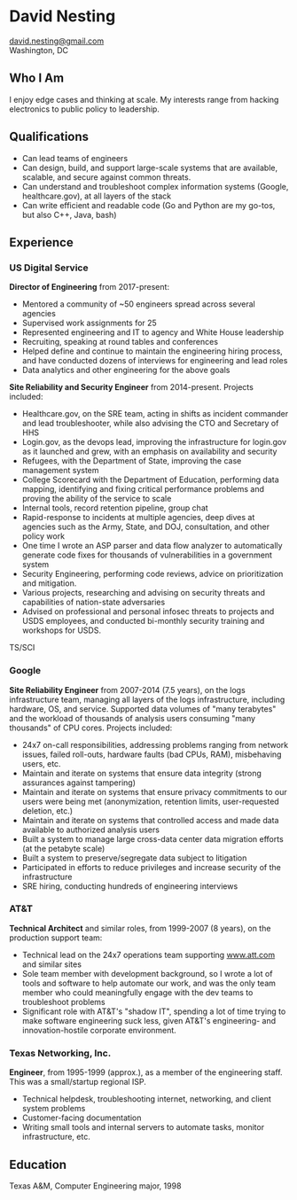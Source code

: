 # David Nesting

david.nesting@gmail.com  
Washington, DC

## Who I Am

I enjoy edge cases and thinking at scale.  My interests range from hacking electronics to
public policy to leadership.

## Qualifications

- Can lead teams of engineers
- Can design, build, and support large-scale systems that are available, scalable, and secure against common threats.
- Can understand and troubleshoot complex information systems (Google, healthcare.gov), at all layers of the stack
- Can write efficient and readable code (Go and Python are my go-tos, but also C++, Java, bash)

## Experience

### US Digital Service

**Director of Engineering** from 2017-present:

- Mentored a community of ~50 engineers spread across several agencies
- Supervised work assignments for 25
- Represented engineering and IT to agency and White House leadership
- Recruiting, speaking at round tables and conferences
- Helped define and continue to maintain the engineering hiring process, and have conducted dozens
of interviews for engineering and lead roles
- Data analytics and other engineering for the above goals

**Site Reliability and Security Engineer** from 2014-present.  Projects included:

- Healthcare.gov, on the SRE team, acting in shifts as incident commander and lead troubleshooter,
while also advising the CTO and Secretary of HHS
- Login.gov, as the devops lead, improving the infrastructure for login.gov as it launched and grew,
with an emphasis on availability and security
- Refugees, with the Department of State, improving the case management system
- College Scorecard with the Department of Education, performing data mapping, identifying and fixing critical performance
problems and proving the ability of the service to scale
- Internal tools, record retention pipeline, group chat
- Rapid-response to incidents at multiple agencies, deep dives at agencies such as the Army, State, and DOJ,
consultation, and other policy work
- One time I wrote an ASP parser and data flow analyzer to automatically generate code fixes
for thousands of vulnerabilities in a government system
- Security Engineering, performing code reviews, advice on prioritization and mitigation.
- Various projects, researching and advising on security threats and capabilities of nation-state adversaries
- Advised on professional and personal infosec threats to projects
and USDS employees, and conducted bi-monthly security training and
workshops for USDS.

TS/SCI

### Google

**Site Reliability Engineer** from 2007-2014 (7.5 years), on the logs infrastructure team, managing
all layers of the logs infrastructure, including hardware, OS, and service.  Supported data volumes
of "many terabytes" and the workload of thousands of analysis users consuming "many thousands" of
CPU cores.  Projects included:

- 24x7 on-call responsibilities, addressing problems ranging from network issues, failed roll-outs,
hardware faults (bad CPUs, RAM), misbehaving users, etc.
- Maintain and iterate on systems that ensure data integrity (strong assurances against tampering)
- Maintain and iterate on systems that ensure privacy commitments to our users were being met
(anonymization, retention limits, user-requested deletion, etc.)
- Maintain and iterate on systems that controlled access and made data available to authorized
analysis users
- Built a system to manage large cross-data center data migration efforts (at the petabyte scale)
- Built a system to preserve/segregate data subject to litigation
- Participated in efforts to reduce privileges and increase security of the infrastructure
- SRE hiring, conducting hundreds of engineering interviews

### AT&T

**Technical Architect** and similar roles, from 1999-2007 (8 years), on the production support team:

- Technical lead on the 24x7 operations team supporting www.att.com and similar sites
- Sole team member with development background, so I wrote a lot of tools and software to help
automate our work, and was the only team member who could meaningfully engage with the dev teams
to troubleshoot problems
- Significant role with AT&T's "shadow IT", spending a lot of time trying to make software engineering
suck less, given AT&T's engineering- and innovation-hostile corporate environment.

### Texas Networking, Inc.

**Engineer**, from 1995-1999 (approx.), as a member of the engineering staff.  This was a
small/startup regional ISP.

- Technical helpdesk, troubleshooting internet, networking, and client system problems
- Customer-facing documentation
- Writing small tools and internal servers to automate tasks, monitor infrastructure, etc.

## Education

Texas A&M, Computer Engineering major, 1998

